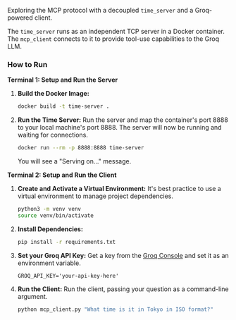 Exploring the MCP protocol with a decoupled `time_server` and a Groq-powered client.

The `time_server` runs as an independent TCP server in a Docker container. The `mcp_client` connects to it to provide tool-use capabilities to the Groq LLM.

### How to Run

**Terminal 1: Setup and Run the Server**

1.  **Build the Docker Image:**

    ```bash
    docker build -t time-server .
    ```

2.  **Run the Time Server:**
    Run the server and map the container's port 8888 to your local machine's port 8888. The server will now be running and waiting for connections.
    ```bash
    docker run --rm -p 8888:8888 time-server
    ```
    You will see a "Serving on..." message.

**Terminal 2: Setup and Run the Client**

1.  **Create and Activate a Virtual Environment:**
    It's best practice to use a virtual environment to manage project dependencies.

    ```bash
    python3 -m venv venv
    source venv/bin/activate
    ```

2.  **Install Dependencies:**

    ```bash
    pip install -r requirements.txt
    ```

3.  **Set your Groq API Key:**
    Get a key from the [Groq Console](https://console.groq.com/keys) and set it as an environment variable.

    ```
    GROQ_API_KEY='your-api-key-here'
    ```

4.  **Run the Client:**
    Run the client, passing your question as a command-line argument.
    ```bash
    python mcp_client.py "What time is it in Tokyo in ISO format?"
    ```
